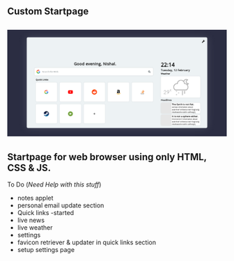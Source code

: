 Custom Startpage
---
![Screenshot of startpage](/Screenshot.png?raw=true)
---
Startpage for web browser using only HTML, CSS & JS.
---
To Do (*Need Help with this stuff*)

* notes applet
* personal email update section
* Quick links -started
* live news 
* live weather 
* settings
* favicon retriever & updater in quick links section
* setup settings page

